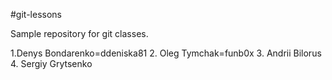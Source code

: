 #git-lessons

Sample repository for git classes.

1.Denys Bondarenko=ddeniska81
2. Oleg Tymchak=funb0x
3. Andrii Bilorus
4. Sergiy Grytsenko
